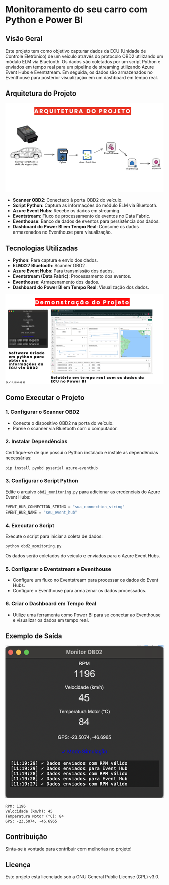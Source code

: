 # Monitoramento do seu carro com Python e Power BI

## Visão Geral

Este projeto tem como objetivo capturar dados da ECU (Unidade de Controle Eletrônico) de um veículo através do protocolo OBD2 utilizando um módulo ELM via Bluetooth. Os dados são coletados por um script Python e enviados em tempo real para um pipeline de streaming utilizando Azure Event Hubs e Eventstream. Em seguida, os dados são armazenados no Eventhouse para posterior visualização em um dashboard em tempo real.

## Arquitetura do Projeto

![Diagrama da Arquitetura](imagens/arquitetura.png)

- **Scanner OBD2**: Conectado à porta OBD2 do veículo.
- **Script Python**: Captura as informações do módulo ELM via Bluetooth.
- **Azure Event Hubs**: Recebe os dados em streaming.
- **Eventstream**: Fluxo de processamento de eventos no Data Fabric.
- **Eventhouse**: Banco de dados de eventos para persistência dos dados.
- **Dashboard do Power BI em Tempo Real**: Consome os dados armazenados no Eventhouse para visualização.

## Tecnologias Utilizadas

- **Python**: Para captura e envio dos dados.
- **ELM327 Bluetooth**: Scanner OBD2.
- **Azure Event Hubs**: Para transmissão dos dados.
- **Eventstream (Data Fabric)**: Processamento dos eventos.
- **Eventhouse**: Armazenamento dos dados.
- **Dashboard do Power BI em Tempo Real**: Visualização dos dados.

![Relatório em Funcionamento](imagens/demonstracao_projeto.png)

## Como Executar o Projeto

### 1. Configurar o Scanner OBD2

- Conecte o dispositivo OBD2 na porta do veículo.
- Pareie o scanner via Bluetooth com o computador.

### 2. Instalar Dependências

Certifique-se de que possui o Python instalado e instale as dependências necessárias:

```bash
pip install pyobd pyserial azure-eventhub
```

### 3. Configurar o Script Python

Edite o arquivo `obd2_monitoring.py` para adicionar as credenciais do Azure Event Hubs:

```python
EVENT_HUB_CONNECTION_STRING = "sua_connection_string"
EVENT_HUB_NAME = "seu_event_hub"
```

### 4. Executar o Script

Execute o script para iniciar a coleta de dados:

```bash
python obd2_monitoring.py
```

Os dados serão coletados do veículo e enviados para o Azure Event Hubs.

### 5. Configurar o Eventstream e Eventhouse

- Configure um fluxo no Eventstream para processar os dados do Event Hubs.
- Configure o Eventhouse para armazenar os dados processados.

### 6. Criar o Dashboard em Tempo Real

- Utilize uma ferramenta como Power BI para se conectar ao Eventhouse e visualizar os dados em tempo real.

## Exemplo de Saída

![Exemplo de Saída](imagens/gui.png)

```text
RPM: 1196
Velocidade (km/h): 45
Temperatura Motor (°C): 84
GPS: -23.5074, -46.6965
```

## Contribuição

Sinta-se à vontade para contribuir com melhorias no projeto!

## Licença

Este projeto está licenciado sob a GNU General Public License (GPL) v3.0.

